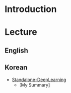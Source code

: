 # Introduction
# Lecture
## English
## Korean
* [Standalone-DeepLearning](https://github.com/heartcored98/Standalone-DeepLearning)
  * [My Summary]

